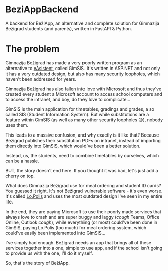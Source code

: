 <!-- bump1 -->

# BeziAppBackend
A backend for BežiApp, an alternative and complete solution for Gimnazija Bežigrad students (and parents), written in FastAPI & Python.

# The problem
Gimnazija Bežigrad has made a very poorly written program as an alternative to [eAsistent](https://easistent.com), called GimSIS.
It's written in ASP.NET and not only it has a very outdated design, but also has many security loopholes, which haven't been addressed for years.

Gimnazija Bežigrad has also fallen into love with Microsoft and thus they've created every student a Microsoft account to access school computers
and to access the intranet, and boy, do they love to complicate...

GimSIS is the main application for timetables, gradings and grades, a so called SIS (Student Information System).
But while substitutions are a feature within GimSIS (as well as many other security loopholes :wink:), nobody uses them.

This leads to a massive confusion, and why exactly is it like that? Because Bežigrad publishes their substitution PDFs on intranet, instead of
importing them directly into GimSIS, which would've been a better solution.

Instead, us, the students, need to combine timetables by ourselves, which can be a hassle.

BUT, the story doesn't end here. If you thought it was bad, let's just add a cherry on top.

What does Gimnazija Bežigrad use for meal ordering and student ID cards? You guessed it right. It's not Bežigrad vulnerable software - it's even worse.
It's called [Lo.Polis](https://lopolis.si) and uses the most outdated design I've seen in my entire life.

In the end, they are paying Microsoft to use their poorly made services that always love to crash and are super buggy and laggy
(*cough* Teams, Office Online, Outlook *cough*), while everything (or most) could've been done in GimSIS,
paying Lo.Polis (too much) for meal ordering system, which could've easily been implemented into GimSIS...

I've simply had enough. Bežigrad needs an app that brings all of these services together into a one, simple to use app, and if the school isn't
going to provide us with the one, I'll do it myself.

So, that's the story of BežiApp.
